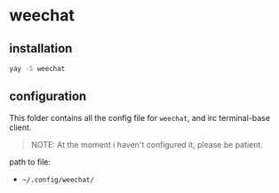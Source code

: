 # weechat

## installation

```bash
yay -S weechat
```

## configuration

This folder contains all the config file for `weechat`, and irc terminal-base
client.

> NOTE: At the moment i haven't configured it, please be patient.

path to file:
- `~/.config/weechat/`
